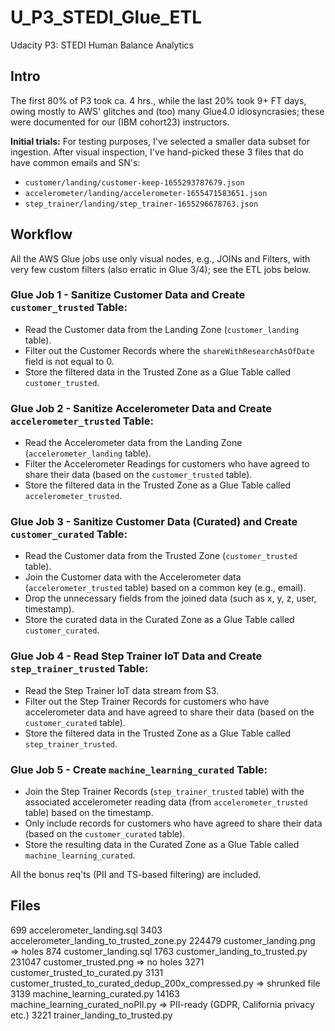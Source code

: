 # U_P3_STEDI_Glue_ETL
Udacity P3: STEDI Human Balance Analytics

## Intro
The first 80% of P3 took ca. 4 hrs., while the last 20% took 9+ FT days, owing mostly to AWS' glitches and (too) many Glue4.0 idiosyncrasies; these were documented for our (IBM cohort23) instructors.

**Initial trials:** For testing purposes, I've selected a smaller data subset for ingestion. After visual inspection, I've hand-picked these 3 files that do have common emails and SN's:
- `customer/landing/customer-keep-1655293787679.json`
- `accelerometer/landing/accelerometer-1655471583651.json`
- `step_trainer/landing/step_trainer-1655296678763.json`

## Workflow
All the AWS Glue jobs use only visual nodes, e.g., JOINs and Filters, with very few custom filters (also erratic in Glue 3/4); see the ETL jobs below.

### Glue Job 1 - Sanitize Customer Data and Create `customer_trusted` Table:
- Read the Customer data from the Landing Zone (`customer_landing` table).
- Filter out the Customer Records where the `shareWithResearchAsOfDate` field is not equal to 0.
- Store the filtered data in the Trusted Zone as a Glue Table called `customer_trusted`.

### Glue Job 2 - Sanitize Accelerometer Data and Create `accelerometer_trusted` Table:
- Read the Accelerometer data from the Landing Zone (`accelerometer_landing` table).
- Filter the Accelerometer Readings for customers who have agreed to share their data (based on the `customer_trusted` table).
- Store the filtered data in the Trusted Zone as a Glue Table called `accelerometer_trusted`.

### Glue Job 3 - Sanitize Customer Data (Curated) and Create `customer_curated` Table:
- Read the Customer data from the Trusted Zone (`customer_trusted` table).
- Join the Customer data with the Accelerometer data (`accelerometer_trusted` table) based on a common key (e.g., email).
- Drop the unnecessary fields from the joined data (such as x, y, z, user, timestamp).
- Store the curated data in the Curated Zone as a Glue Table called `customer_curated`.

### Glue Job 4 - Read Step Trainer IoT Data and Create `step_trainer_trusted` Table:
- Read the Step Trainer IoT data stream from S3.
- Filter out the Step Trainer Records for customers who have accelerometer data and have agreed to share their data (based on the `customer_curated` table).
- Store the filtered data in the Trusted Zone as a Glue Table called `step_trainer_trusted`.

### Glue Job 5 - Create `machine_learning_curated` Table:
- Join the Step Trainer Records (`step_trainer_trusted` table) with the associated accelerometer reading data (from `accelerometer_trusted` table) based on the timestamp.
- Only include records for customers who have agreed to share their data (based on the `customer_curated` table).
- Store the resulting data in the Curated Zone as a Glue Table called `machine_learning_curated`.

 All the bonus req'ts (PII and TS-based filtering) are included.

## Files 
   699 accelerometer_landing.sql
  3403 accelerometer_landing_to_trusted_zone.py
224479 customer_landing.png     => holes
   874 customer_landing.sql
  1763 customer_landing_to_trusted.py
231047 customer_trusted.png    => no holes
  3271 customer_trusted_to_curated.py
  3131 customer_trusted_to_curated_dedup_200x_compressed.py => shrunked file
  3139 machine_learning_curated.py
 14163 machine_learning_curated_noPII.py  => PII-ready (GDPR, California privacy etc.)
  3221 trainer_landing_to_trusted.py
 
